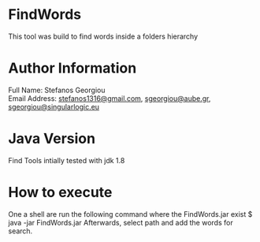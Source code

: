 # FindWords
This tool was build to find words inside a folders hierarchy

# Author Information
Full Name: Stefanos Georgiou <br />
Email Address: stefanos1316@gmail.com, sgeorgiou@aube.gr, sgeorgiou@singularlogic.eu<br />

# Java Version
Find Tools intially tested with jdk 1.8

# How to execute
One a shell are run the following command where the FindWords.jar exist
$ java -jar FindWords.jar
Afterwards, select path and add the words for search.

